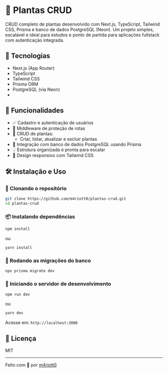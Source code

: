 # 🌱 Plantas CRUD

CRUD completo de plantas desenvolvido com Next.js, TypeScript, Tailwind CSS, Prisma e banco de dados PostgreSQL (Neon). Um projeto simples, escalável e ideal para estudos e ponto de partida para aplicações fullstack com autenticação integrada.

## 🚀 Tecnologias

* Next.js (App Router)
* TypeScript
* Tailwind CSS
* Prisma ORM
* PostgreSQL (via Neon)
* 
## 📌 Funcionalidades

* ✅ Cadastro e autenticação de usuários
* 🔐 Middleware de proteção de rotas
* 🌿 CRUD de plantas:
  * Criar, listar, atualizar e excluir plantas
* 🧱 Integração com banco de dados PostgreSQL usando Prisma
* 💡 Estrutura organizada e pronta para escalar
* 📱 Design responsivo com Tailwind CSS

## 🛠 Instalação e Uso

### 📂 Clonando o repositório

```bash
git clone https://github.com/m4riott0/plantas-crud.git
cd plantas-crud
```

### 📦 Instalando dependências

```bash
npm install
```

ou

```bash
yarn install
```

### 🧱 Rodando as migrações do banco

```bash
npx prisma migrate dev
```

### 🚀 Iniciando o servidor de desenvolvimento

```bash
npm run dev
```

ou

```bash
yarn dev
```

Acesse em: `http://localhost:3000`

## 📝 Licença

MIT

---

Feito com 💚 por [m4riott0](https://github.com/m4riott0)

